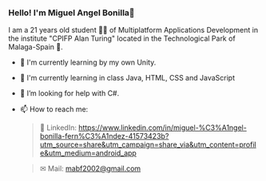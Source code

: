 ### Hello! I'm Miguel Angel Bonilla👋

I am a 21 years old student 👨‍🎓 of Multiplatform Applications Development in the institute "CPIFP Alan Turing" located in the Technological Park of Malaga-Spain 🏫.

- 🚀 I'm currently learning by my own Unity.
- 📖 I'm currently learning in class Java, HTML, CSS and JavaScript
- 🤔 I’m looking for help with C#.
- 📫 How to reach me: 
      
  > 💼 LinkedIn: https://www.linkedin.com/in/miguel-%C3%A1ngel-bonilla-fern%C3%A1ndez-41573423b?utm_source=share&utm_campaign=share_via&utm_content=profile&utm_medium=android_app

  > ✉ Mail: mabf2002@gmail.com
